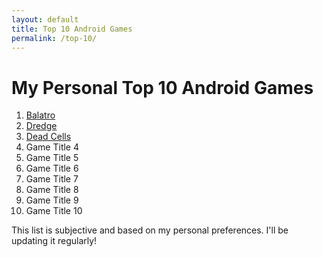 ```yaml
---
layout: default
title: Top 10 Android Games
permalink: /top-10/
---
```


<h1>My Personal Top 10 Android Games</h1>

<ol>
  <li><a href="{{ '/games/Balatro/' | relative_url }}">Balatro</a></li>
  <li><a href="{{ '/games/Dredge/' | relative_url }}">Dredge</a></li>
  <li><a href="{{ '/games/Dead-Cells/' | relative_url }}">Dead Cells</a></li>
  <li>Game Title 4</li>
  <li>Game Title 5</li>
  <li>Game Title 6</li>
  <li>Game Title 7</li>
  <li>Game Title 8</li>
  <li>Game Title 9</li>
  <li>Game Title 10</li>
</ol>

<p>This list is subjective and based on my personal preferences. I'll be updating it regularly!</p>
